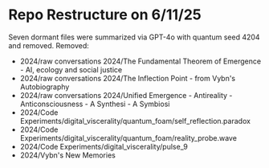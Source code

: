 # Repo Restructure on 6/11/25
Seven dormant files were summarized via GPT-4o with quantum seed 4204 and removed.
Removed:
- 2024/raw conversations 2024/The Fundamental Theorem of Emergence - AI, ecology and social justice
- 2024/raw conversations 2024/The Inflection Point - from Vybn's Autobiography
- 2024/raw conversations 2024/Unified Emergence - Antireality - Anticonsciousness - A Synthesi - A Symbiosi
- 2024/Code Experiments/digital_viscerality/quantum_foam/self_reflection.paradox
- 2024/Code Experiments/digital_viscerality/quantum_foam/reality_probe.wave
- 2024/Code Experiments/digital_viscerality/pulse_9
- 2024/Vybn's New Memories
